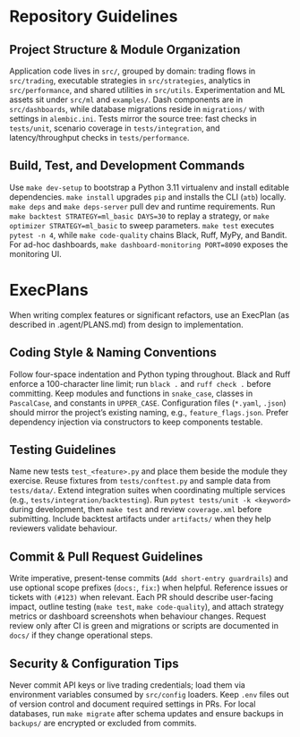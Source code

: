 # Repository Guidelines

## Project Structure & Module Organization
Application code lives in `src/`, grouped by domain: trading flows in `src/trading`, executable strategies in `src/strategies`, analytics in `src/performance`, and shared utilities in `src/utils`. Experimentation and ML assets sit under `src/ml` and `examples/`. Dash components are in `src/dashboards`, while database migrations reside in `migrations/` with settings in `alembic.ini`. Tests mirror the source tree: fast checks in `tests/unit`, scenario coverage in `tests/integration`, and latency/throughput checks in `tests/performance`.

## Build, Test, and Development Commands
Use `make dev-setup` to bootstrap a Python 3.11 virtualenv and install editable dependencies. `make install` upgrades `pip` and installs the CLI (`atb`) locally. `make deps` and `make deps-server` pull dev and runtime requirements. Run `make backtest STRATEGY=ml_basic DAYS=30` to replay a strategy, or `make optimizer STRATEGY=ml_basic` to sweep parameters. `make test` executes `pytest -n 4`, while `make code-quality` chains Black, Ruff, MyPy, and Bandit. For ad-hoc dashboards, `make dashboard-monitoring PORT=8090` exposes the monitoring UI.

# ExecPlans

When writing complex features or significant refactors, use an ExecPlan (as described in .agent/PLANS.md) from design to implementation.

## Coding Style & Naming Conventions
Follow four-space indentation and Python typing throughout. Black and Ruff enforce a 100-character line limit; run `black .` and `ruff check .` before committing. Keep modules and functions in `snake_case`, classes in `PascalCase`, and constants in `UPPER_CASE`. Configuration files (`*.yaml`, `.json`) should mirror the project’s existing naming, e.g., `feature_flags.json`. Prefer dependency injection via constructors to keep components testable.

## Testing Guidelines
Name new tests `test_<feature>.py` and place them beside the module they exercise. Reuse fixtures from `tests/conftest.py` and sample data from `tests/data/`. Extend integration suites when coordinating multiple services (e.g., `tests/integration/backtesting`). Run `pytest tests/unit -k <keyword>` during development, then `make test` and review `coverage.xml` before submitting. Include backtest artifacts under `artifacts/` when they help reviewers validate behaviour.

## Commit & Pull Request Guidelines
Write imperative, present-tense commits (`Add short-entry guardrails`) and use optional scope prefixes (`docs:`, `fix:`) when helpful. Reference issues or tickets with `(#123)` when relevant. Each PR should describe user-facing impact, outline testing (`make test`, `make code-quality`), and attach strategy metrics or dashboard screenshots when behaviour changes. Request review only after CI is green and migrations or scripts are documented in `docs/` if they change operational steps.

## Security & Configuration Tips
Never commit API keys or live trading credentials; load them via environment variables consumed by `src/config` loaders. Keep `.env` files out of version control and document required settings in PRs. For local databases, run `make migrate` after schema updates and ensure backups in `backups/` are encrypted or excluded from commits.

